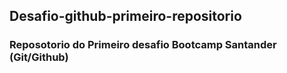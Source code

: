 ## Desafio-github-primeiro-repositorio
### Reposotorio do Primeiro desafio Bootcamp Santander (Git/Github)

